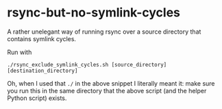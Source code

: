 # rsync-but-no-symlink-cycles

A rather unelegant way of running rsync over a source directory that
contains symlink cycles.

Run with

```
./rsync_exclude_symlink_cycles.sh [source_directory] [destination_directory]
```

Oh, when I used that `./` in the above snippet I literally meant it:
make sure you run this in the same directory that the above script (and
the helper Python script) exists.
